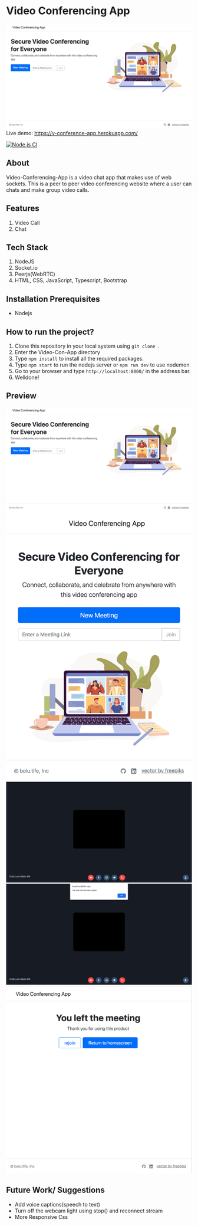 # Video Conferencing App

![home page](/public/img/home.png)
Live demo: https://v-conference-app.herokuapp.com/

[![Node.js CI](https://github.com/bolu-tife/video-conferencing-app/actions/workflows/node.js.yml/badge.svg)](https://github.com/bolu-tife/video-conferencing-app/actions/workflows/node.js.yml)

## About
Video-Conferencing-App is a video chat app that makes use of web sockets. 
This is a peer to peer video conferencing website where a user can chats and make group video calls. 

## Features
1. Video Call
2. Chat 

## Tech Stack
1. NodeJS
2. Socket.io
3. Peerjs(WebRTC)
4. HTML, CSS, JavaScript, Typescript, Bootstrap

## Installation Prerequisites
- Nodejs

## How to run the project?

1. Clone this repository in your local system using `git clone `.
2. Enter the Video-Con-App directory
3. Type ```npm install``` to install all the required packages.
3. Type ```npm start``` to run the nodejs server or ```npm run dev``` to use nodemon
4. Go to your browser and type `http://localhost:8000/` in the address bar.
5. Welldone! 

## Preview

![home page](/public/img/home.png)
![home page](/public/img/home2.png)
![chat room page](/public/img/room.png)
![copy room link page](/public/img/share-room.png)
![thank-you page](/public/img/thank-you.png)


## Future Work/ Suggestions

- Add voice captions(speech to text)
- Turn off the webcam light using stop() and reconnect stream
- More Responsive Css
